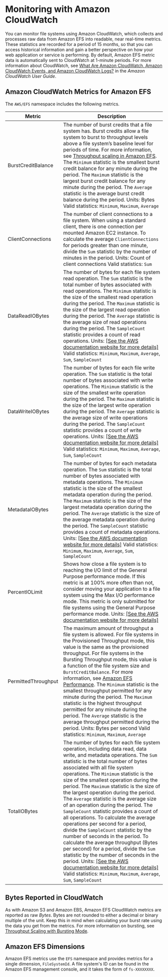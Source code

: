 # Monitoring with Amazon CloudWatch<a name="monitoring-cloudwatch"></a>

You can monitor file systems using Amazon CloudWatch, which collects and processes raw data from Amazon EFS into readable, near real\-time metrics\. These statistics are recorded for a period of 15 months, so that you can access historical information and gain a better perspective on how your web application or service is performing\. By default, Amazon EFS metric data is automatically sent to CloudWatch at 1\-minute periods\. For more information about CloudWatch, see [What Are Amazon CloudWatch, Amazon CloudWatch Events, and Amazon CloudWatch Logs?](http://docs.aws.amazon.com/AmazonCloudWatch/latest/monitoring//WhatIsCloudWatch.html) in the *Amazon CloudWatch User Guide*\.

## Amazon CloudWatch Metrics for Amazon EFS<a name="efs-metrics"></a>

The `AWS/EFS` namespace includes the following metrics\.


| Metric | Description | 
| --- | --- | 
| BurstCreditBalance |  The number of burst credits that a file system has\. Burst credits allow a file system to burst to throughput levels above a file system’s baseline level for periods of time\. For more information, see [Throughput scaling in Amazon EFS](http://docs.aws.amazon.com/efs/latest/ug/performance.html#bursting)\. The `Minimum` statistic is the smallest burst credit balance for any minute during the period\. The `Maximum` statistic is the largest burst credit balance for any minute during the period\. The `Average` statistic is the average burst credit balance during the period\.  Units: Bytes Valid statistics: `Minimum`, `Maximum`, `Average`  | 
| ClientConnections |  The number of client connections to a file system\. When using a standard client, there is one connection per mounted Amazon EC2 instance\.  To calculate the average `ClientConnections` for periods greater than one minute, divide the `Sum` statistic by the number of minutes in the period\.  Units: Count of client connections Valid statistics: `Sum`  | 
| DataReadIOBytes |  The number of bytes for each file system read operation\. The `Sum` statistic is the total number of bytes associated with read operations\. The `Minimum` statistic is the size of the smallest read operation during the period\. The `Maximum` statistic is the size of the largest read operation during the period\. The `Average` statistic is the average size of read operations during the period\. The `SampleCount` statistic provides a count of read operations\. Units: [\[See the AWS documentation website for more details\]](http://docs.aws.amazon.com/efs/latest/ug/monitoring-cloudwatch.html) Valid statistics: `Minimum`, `Maximum`, `Average`, `Sum`, `SampleCount`  | 
| DataWriteIOBytes |  The number of bytes for each file write operation\. The `Sum` statistic is the total number of bytes associated with write operations\. The `Minimum` statistic is the size of the smallest write operation during the period\. The `Maximum` statistic is the size of the largest write operation during the period\. The `Average` statistic is the average size of write operations during the period\. The `SampleCount` statistic provides a count of write operations\. Units: [\[See the AWS documentation website for more details\]](http://docs.aws.amazon.com/efs/latest/ug/monitoring-cloudwatch.html) Valid statistics: `Minimum`, `Maximum`, `Average`, `Sum`, `SampleCount`  | 
| MetadataIOBytes |  The number of bytes for each metadata operation\. The `Sum` statistic is the total number of bytes associated with metadata operations\. The `Minimum` statistic is the size of the smallest metadata operation during the period\. The `Maximum` statistic is the size of the largest metadata operation during the period\. The `Average` statistic is the size of the average metadata operation during the period\. The `SampleCount` statistic provides a count of metadata operations\. Units: [\[See the AWS documentation website for more details\]](http://docs.aws.amazon.com/efs/latest/ug/monitoring-cloudwatch.html) Valid statistics: `Minimum`, `Maximum`, `Average`, `Sum`, `SampleCount`  | 
| PercentIOLimit | Shows how close a file system is to reaching the I/O limit of the General Purpose performance mode\. If this metric is at 100% more often than not, consider moving your application to a file system using the Max I/O performance mode\.  This metric is only submitted for file systems using the General Purpose performance mode\.  Units: [\[See the AWS documentation website for more details\]](http://docs.aws.amazon.com/efs/latest/ug/monitoring-cloudwatch.html)  | 
| PermittedThroughput |  The maximum amount of throughput a file system is allowed\. For file systems in the Provisioned Throughput mode, this value is the same as the provisioned throughput\. For file systems in the Bursting Throughput mode, this value is a function of the file system size and `BurstCreditBalance`\. For more information, see [Amazon EFS Performance](http://docs.aws.amazon.com/efs/latest/ug/performance.html)\. The `Minimum` statistic is the smallest throughput permitted for any minute during the period\. The `Maximum` statistic is the highest throughput permitted for any minute during the period\. The `Average` statistic is the average throughput permitted during the period\.  Units: Bytes per second Valid statistics: `Minimum`, `Maximum`, `Average`  | 
| TotalIOBytes |  The number of bytes for each file system operation, including data read, data write, and metadata operations\. The `Sum` statistic is the total number of bytes associated with all file system operations\. The `Minimum` statistic is the size of the smallest operation during the period\. The `Maximum` statistic is the size of the largest operation during the period\. The `Average` statistic is the average size of an operation during the period\. The `SampleCount` statistic provides a count of all operations\.  To calculate the average operations per second for a period, divide the `SampleCount` statistic by the number of seconds in the period\. To calculate the average throughput \(Bytes per second\) for a period, divide the `Sum` statistic by the number of seconds in the period\.   Units: [\[See the AWS documentation website for more details\]](http://docs.aws.amazon.com/efs/latest/ug/monitoring-cloudwatch.html) Valid statistics: `Minimum`, `Maximum`, `Average`, `Sum`, `SampleCount`  | 

## Bytes Reported in CloudWatch<a name="cloudwatch-bytes"></a>

As with Amazon S3 and Amazon EBS, Amazon EFS CloudWatch metrics are reported as raw *Bytes*\. Bytes are not rounded to either a decimal or binary multiple of the unit\. Keep this in mind when calculating your burst rate using the data you get from the metrics\. For more information on bursting, see [Throughput Scaling with Bursting Mode](performance.md#bursting)\.

## Amazon EFS Dimensions<a name="efs-dimensions"></a>

Amazon EFS metrics use the `EFS` namespace and provides metrics for a single dimension, `FileSystemId`\. A file system's ID can be found in the Amazon EFS management console, and it takes the form of `fs-XXXXXXXX`\.